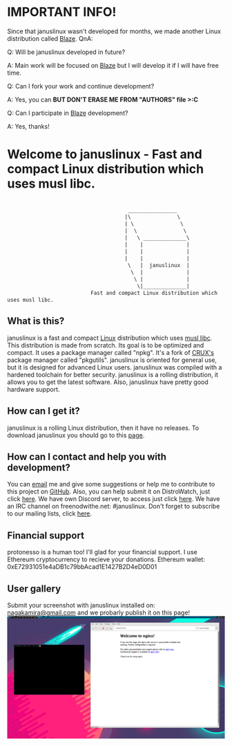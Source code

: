 # IMPORTANT INFO!
Since that januslinux wasn't developed for months, we made another Linux distribution called [Blaze](https://github.com/projectblaze/distribution).
QnA:

Q: Will be januslinux developed in future?

A: Main work will be focused on [Blaze](https://github.com/projectblaze/distribution) but I will develop it if I will have free time.

Q: Can I fork your work and continue development?

A: Yes, you can **BUT DON'T ERASE ME FROM "AUTHORS" file >:C**

Q: Can I participate in [Blaze](https://github.com/projectblaze/distribution) development?

A: Yes, thanks!


# Welcome to januslinux - Fast and compact Linux distribution which uses musl libc.
```

                                       ________________
                                      |\               \
                                      | \               \
                                      |  \               \
                                      |   \ ______________\
                                      |    |              |
                                      |    |              |
                                      |    |              |
                                       \   |  januslinux  |
                                        \  |              |
                                         \ |              |
                                          \|______________|
                           Fast and compact Linux distribution which uses musl libc.
```


## What is this?
januslinux is a fast and compact [Linux](https://www.kernel.org/) distribution which uses [musl libc](http://www.musl-libc.org/). This distribution is made from scratch. Its goal is to be optimized and compact. It uses a package manager called "npkg". It's a fork of [CRUX's](https://crux.nu/) package manager called "pkgutils". januslinux is oriented for general use, but it is designed for advanced Linux users. januslinux was compiled with a hardened toolchain for better security. januslinux is a rolling distribution, it allows you to get the latest software. Also, januslinux have pretty good hardware support.


## How can I get it?
januslinux is a rolling Linux distribution, then it have no releases. To download januslinux you should go to this [page](https://github.com/JanusLinux/janus/releases).


## How can I contact and help you with development?

You can [email](mailto:nagakamira@gmail.com) me and give some suggestions or help me to contribute to this project on [GitHub](https://github.com/JanusLinux/janus). Also, you can help submit it on DistroWatch, just click [here](http://distrowatch.org/dwres.php?waitingdistro=444&resource=links#new). We have own Discord server, to access just click [here](https://discord.gg/a329dDz). We have an IRC channel on freenodwithe.net: #januslinux. Don't forget to subscribe to our mailing lists, click [here](https://www.freelists.org/list/januslinux).

## Financial support
protonesso is a human too! I'll glad for your financial support. I use Ethereum cryptocurrency to recieve your donations.
Ethereum wallet: 0xE72931051e4aDB1c79bbAcad1E1427B2D4eD0D01

## User gallery
Submit your screenshot with januslinux installed on: nagakamira@gmail.com and we probarly publish it on this page!
![screenshot from protonesso](/doc/protonesso.png)
